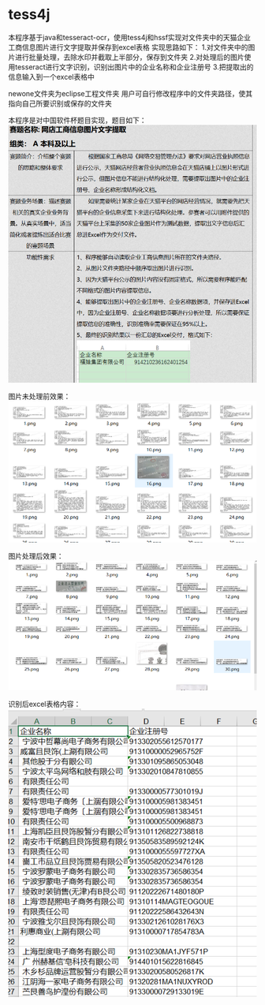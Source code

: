 # tess4j
本程序基于java和tesseract-ocr，使用tess4j和hssf实现对文件夹中的天猫企业工商信息图片进行文字提取并保存到excel表格
实现思路如下：
1.对文件夹中的图片进行批量处理，去除水印并截取上半部分，保存到文件夹
2.对处理后的图片使用tesseract进行文字识别，识别出图片中的企业名称和企业注册号
3.把提取出的信息输入到一个excel表格中

newone文件夹为eclipse工程文件夹
用户可自行修改程序中的文件夹路径，使其指向自己所要识别或保存的文件夹

本程序是对中国软件杯题目实现，题目如下：
![image1](https://github.com/passergentleman/tess4j/blob/master/photo/1.png)

图片未处理前效果：
![image2](https://github.com/passergentleman/tess4j/blob/master/photo/2.png)

图片处理后效果：
![image3](https://github.com/passergentleman/tess4j/blob/master/photo/3.png)

识别后excel表格内容：
![image4](https://github.com/passergentleman/tess4j/blob/master/photo/4.png)
